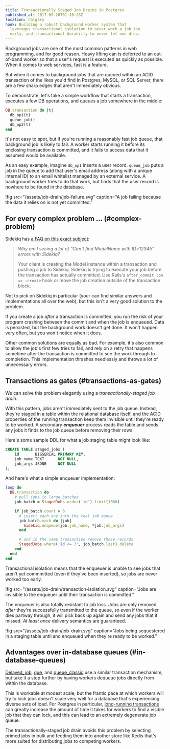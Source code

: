 ```yaml
---
title: Transactionally Staged Job Drains in Postgres
published_at: 2017-09-20T01:10:26Z
location: Calgary
hook: Building a robust background worker system that
  leverages transactional isolation to never work a job too
  early, and transactional durabiity to never let one drop.
---
```


Background jobs are one of the most common patterns in web
programming, and for good reason. Heavy lifting can is
deferred to an out-of-band worker so that a user's request
is executed as quickly as possible. When it comes to web
services, fast is a feature.

But when it comes to background jobs that are queued within
an ACID transaction of the likes you'd find in Postgres,
MySQL, or SQL Server, there are a few sharp edges that
aren't immediately obvious.

To demonstrate, let's take a simple workflow that starts a
transaction, executes a few DB operations, and queues a job
somewhere in the middle:

``` ruby
DB.transaction do |t|
  db_op1(t)
  queue_job()
  db_op2(t)
end
```

It's not easy to spot, but if you're running a reasonably
fast job queue, that background job is likely to fail. A
worker starts running it before its enclosing transaction
is committed, and it fails to access data that it assumed
would be available.

As an easy example, imagine `db_op1` inserts a user record.
`queue_job` puts a job in the queue to add that user's
email address (along with a unique internal ID) to an email
whitelist managed by an external service. A background
worker tries to do that work, but finds that the user
record is nowhere to be found in the database.

!fig src="/assets/job-drain/job-failure.svg" caption="A job failing because the data it relies on is not yet committed."

## For every complex problem ... (#complex-problem)

Sidekiq has [a FAQ on this exact subject][sidekiq]:

> _Why am I seeing a lot of "Can't find ModelName with
> ID=12345" errors with Sidekiq?_
>
> Your client is creating the Model instance within a
> transaction and pushing a job to Sidekiq. Sidekiq is
> trying to execute your job before the transaction has
> actually committed. Use Rails's `after_commit :on =>
> :create` hook or move the job creation outside of the
> transaction block.

Not to pick on Sidekiq in particular (your can find similar
answers and implementations all over the web), but this
isn't a very good solution to the problem.

If you create a job _after_ a transaction is committed, you
run the risk of your program crashing between the commit
and when the job is enqueued. Data is persisted, but the
background work doesn't get done. It won't happen very
often, but you won't notice when it does.

Other common solutions are equally as bad. For example,
it's also common to allow the job's first few tries to
fail, and rely on a retry that happens sometime after the
transaction is committed to see the work through to
completion. This implementation thrashes needlessly and
throws a lot of unnecessary errors.

## Transactions as gates (#transactions-as-gates)

We can solve this problem elegantly using a
_transactionally-staged job drain_.

With this pattern, jobs aren't immediately sent to the job
queue. Instead, they're staged in a table within the
relational database itself, and the ACID properties of the
running transaction keep them invisible until they're ready
to be worked. A secondary ***enqueuer*** process reads the
table and sends any jobs it finds to the job queue before
removing their rows.

Here's some sample DDL for what a job staging table might
look like:

``` sql
CREATE TABLE staged_jobs (
    id       BIGSERIAL PRIMARY KEY,
    job_name TEXT      NOT NULL,
    job_args JSONB     NOT NULL
);
```

And here's what a simple enqueuer implementation:

``` ruby
loop do
  DB.transaction do
    # pull jobs in large batches
    job_batch = StagedJobs.order('id').limit(1000)

    if job_batch.count > 0
      # insert each one into the real job queue
      job_batch.each do |job|
        Sidekiq.enqueue(job.job_name, *job.job_args)
      end

      # and in the same transaction remove these records
      StagedJobs.where('id <= ?', job_batch.last).delete
    end
  end
end
```

Transactional isolation means that the enqueuer is unable
to see jobs that aren't yet commmitted (even if they've
been inserted), so jobs are never worked too early.

!fig src="/assets/job-drain/transaction-isolation.svg" caption="Jobs are invisible to the enqueuer until their transaction is committed."

The enqueuer is also totally resistant to job loss. Jobs
are only removed _after_ they're successfully transmitted
to the queue, so even if the worker dies partway through,
it will pick back up again and send any jobs that it
missed. _At least once_ delivery semantics are guaranteed.

!fig src="/assets/job-drain/job-drain.svg" caption="Jobs being sequestered in a staging table until and enqueued when they're ready to be worked."

## Advantages over in-database queues (#in-database-queues)

[Delayed_job][delayedjob], [que][que], and
[queue_classic][queueclassic] use a similar transaction
mechanism, but take it a step further by having workers
dequeue jobs directly from within the database.

This is workable at modest scale, but the frantic pace at
which workers will try to lock jobs doesn't scale very well
for a database that's experiencing diverse sets of load.
For Postgres in particular, [long-running
transactions](/postgres-queues) can greatly increase the
amount of time it takes for workers to find a visible job
that they can lock, and this can lead to an extremely
degenerate job queue.

The transactionally-staged job drain avoids this problem by
selecting primed jobs in bulk and feeding them into another
store like Redis that's more suited for distributing jobs
to competing workers.

[delayedjob]: https://github.com/collectiveidea/delayed_job
[que]: https://github.com/chanks/que
[queueclassic]: https://github.com/QueueClassic/queue_classic
[sidekiq]: https://github.com/mperham/sidekiq/wiki/FAQ#why-am-i-seeing-a-lot-of-cant-find-modelname-with-id12345-errors-with-sidekiq

